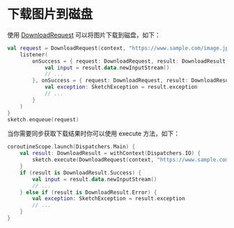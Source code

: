 # 下载图片到磁盘

使用 [DownloadRequest] 可以将图片下载到磁盘，如下：

```kotlin
val request = DownloadRequest(context, "https://www.sample.com/image.jpg") {
    listener(
        onSuccess = { request: DownloadRequest, result: DownloadResult.Success ->
            val input = result.data.newInputStream()
            // ...
        }, onSuccess = { request: DownloadRequest, result: DownloadResult.Error ->
            val exception: SketchException = result.exception
            // ...
        }
    )
}
sketch.enqueue(request)
```

当你需要同步获取下载结果时你可以使用 execute 方法，如下：

```kotlin
coroutineScope.launch(Dispatchers.Main) {
    val result: DownloadResult = withContext(Dispatchers.IO) {
        sketch.execute(DownloadRequest(context, "https://www.sample.com/image.jpg"))
    }
    if (result is DownloadResult.Success) {
        val input = result.data.newInputStream()
        // ...
    } else if (result is DownloadResult.Error) {
        val exception: SketchException = result.exception
        // ...
    }
}
```

[DownloadRequest]: ../../sketch/src/main/java/com/github/panpf/sketch/request/DownloadRequest.kt